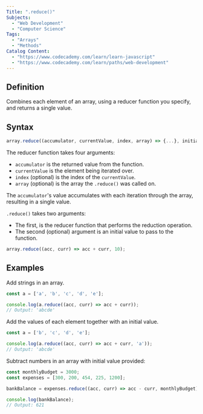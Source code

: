 ```yaml
---
Title: ".reduce()"
Subjects:
  - "Web Development"
  - "Computer Science"
Tags:
  - "Arrays"
  - "Methods"
Catalog Content:
  - "https://www.codecademy.com/learn/learn-javascript"
  - "https://www.codecademy.com/learn/paths/web-development"
---
```


## Definition

Combines each element of an array, using a reducer function you specify, and returns a single value.

## Syntax

```js
array.reduce((accumulator, currentValue, index, array) => {...}, initialValue)
```

The reducer function takes four arguments:

- `accumulator` is the returned value from the function.
- `currentValue` is the element being iterated over. 
- `index` (optional) is the index of the `currentValue`.
- `array` (optional) is the array the `.reduce()` was called on.

The `accumulator`'s value accumulates with each iteration through the array, resulting in a single value.

`.reduce()` takes two arguments:

- The first, is the reducer function that performs the reduction operation.
- The second (optional) argument is an initial value to pass to the function.

```js
array.reduce((acc, curr) => acc + curr, 10);
```

## Examples

Add strings in an array. 

```js
const a = ['a', 'b', 'c', 'd', 'e'];

console.log(a.reduce((acc, curr) => acc + curr));
// Output: 'abcde'

```

Add the values of each element together with an initial value.

```js
const a = ['b', 'c', 'd', 'e'];

console.log(a.reduce((acc, curr) => acc + curr, 'a'));
// Output: 'abcde'
```

Subtract numbers in an array with initial value provided:

```js
const monthlyBudget = 3000;
const expenses = [300, 200, 454, 225, 1200];

bankBalance = expenses.reduce((acc, curr) => acc - curr, monthlyBudget);

console.log(bankBalance);
// Output: 621
```
